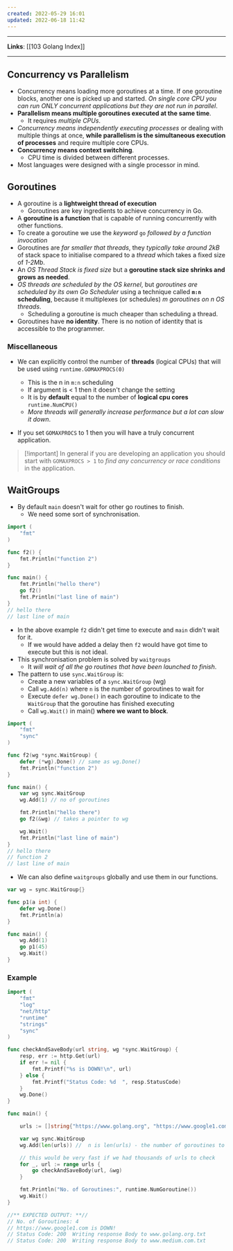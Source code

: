 ```yaml
---
created: 2022-05-29 16:01
updated: 2022-06-18 11:42
---
```

---
**Links**: [[103 Golang Index]]

---
## Concurrency vs Parallelism
- Concurrency means loading more goroutines at a time. If one goroutine blocks, another one is picked up and started. *On single core CPU you can run ONLY concurrent applications but they are not run in parallel*.
- **Parallelism means multiple goroutines executed at the same time**. 
	- It requires *multiple CPUs*.
- *Concurrency means independently executing processes* or dealing with multiple things at once, **while parallelism is the simultaneous execution of processes** and require multiple core CPUs.
- **Concurrency means context switching**.
	- CPU time is divided between different processes.
- Most languages were designed with a single processor in mind.

## Goroutines
- A goroutine is a **lightweight thread of execution** 
	- Goroutines are key ingredients to achieve concurrency in Go.
- A **goroutine is a function** that is capable of running concurrently with other functions. 
- To create a goroutine we use the *keyword* `go` *followed by a function invocation*
- Goroutines are *far smaller that threads*, they *typically take around 2kB* of stack space to initialise compared to a *thread* which takes a fixed size of *1-2Mb*.
- An *OS Thread Stack is fixed size* but a **goroutine stack size shrinks and grows as needed**.
- *OS threads are scheduled by the OS kernel*, but *goroutines are scheduled by its own Go Scheduler* using a technique called **`m:n` scheduling**, because it multiplexes (or schedules) *m goroutines on n OS threads*.
	- Scheduling a goroutine is much cheaper than scheduling a thread.
- Goroutines have **no identity**. There is no notion of identity that is accessible to the programmer.

### Miscellaneous
- We can explicitly control the number of **threads** (logical CPUs) that will be used using `runtime.GOMAXPROCS(0)`
	- This is the n in `m:n` scheduling
	- If argument is < 1 then it doesn't change the setting
	- It is by **default** equal to the number of **logical cpu cores** `runtime.NumCPU()`
	- *More threads will generally increase performance but a lot can slow it down*.

- If you set `GOMAXPROCS` to 1 then you will have a truly concurrent application.

> [!important] In general if you are developing an application you should start with `GOMAXPROCS > 1` to *find any concurrency or race conditions* in the application. 

## WaitGroups
- By default `main` doesn't wait for other go routines to finish. 
	- We need some sort of synchronisation.
```go
import (
	"fmt"
)

func f2() {
	fmt.Println("function 2")
}

func main() {
	fmt.Println("hello there")
	go f2()
	fmt.Println("last line of main")
}
// hello there
// last line of main
```
- In the above example `f2` didn't get time to execute and `main` didn't wait for it. 
	- If we would have added a delay then `f2` would have got time to execute but this is not ideal.
- This synchronisation problem is solved by `waitgroups`
	- It *will wait of all the go routines that have been launched to finish*.
- The pattern to use `sync.WaitGroup` is:
	- Create a new variables of a `sync.WaitGroup` (wg)
	- Call `wg.Add(n)` where `n` is the number of goroutines to wait for
	- Execute `defer wg.Done()` in each goroutine to indicate to the `WaitGroup` that the goroutine has finished executing
	- Call `wg.Wait()` in main() **where we want to block**.
```go
import (
	"fmt"
	"sync"
)

func f2(wg *sync.WaitGroup) {
	defer (*wg).Done() // same as wg.Done()
	fmt.Println("function 2")
}

func main() {
	var wg sync.WaitGroup
	wg.Add(1) // no of goroutines

	fmt.Println("hello there")
	go f2(&wg) // takes a pointer to wg

	wg.Wait()
	fmt.Println("last line of main")
}
// hello there
// function 2
// last line of main
```

- We can also define `waitgroups` globally and use them in our functions.

```go
var wg = sync.WaitGroup{}

func p1(a int) {
	defer wg.Done()
	fmt.Println(a)
}

func main() {
	wg.Add(1)
	go p1(45)
	wg.Wait()
}
```

### Example 
```go
import (
	"fmt"
	"log"
	"net/http"
	"runtime"
	"strings"
	"sync"
)

func checkAndSaveBody(url string, wg *sync.WaitGroup) {
	resp, err := http.Get(url)
	if err != nil {
		fmt.Printf("%s is DOWN!\n", url)
	} else {
		fmt.Printf("Status Code: %d  ", resp.StatusCode)
	}
	wg.Done()
}

func main() {

	urls := []string{"https://www.golang.org", "https://www.google1.com", "https://www.medium.com"}

	var wg sync.WaitGroup
	wg.Add(len(urls)) //  n is len(urls) - the number of goroutines to wait for

	// this would be very fast if we had thousands of urls to check
	for _, url := range urls {
		go checkAndSaveBody(url, &wg)
	}

	fmt.Println("No. of Goroutines:", runtime.NumGoroutine())
	wg.Wait()
}

//** EXPECTED OUTPUT: **//
// No. of Goroutines: 4
// https://www.google1.com is DOWN!
// Status Code: 200  Writing response Body to www.golang.org.txt
// Status Code: 200  Writing response Body to www.medium.com.txt
```